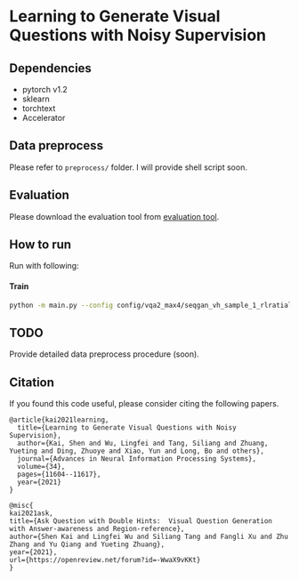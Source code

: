 # Learning to Generate Visual Questions with Noisy Supervision


Dependencies
------------
- pytorch v1.2
- sklearn
- torchtext
- Accelerator

Data preprocess
------------
Please refer to ``preprocess/`` folder. I will provide shell script soon.


Evaluation
------------
Please download the evaluation tool from [evaluation tool](https://github.com/graph4ai/graph4nlp/tree/master/graph4nlp/pytorch/modules/evaluation).

How to run
----------

Run with following:

#### Train
```bash
python -m main.py --config config/vqa2_max4/seqgan_vh_sample_1_rlratial0.9.yaml
```

TODO
-----------
Provide detailed data preprocess procedure (soon).

Citation
-----------
If you found this code useful, please consider citing the following papers.
```
@article{kai2021learning,
  title={Learning to Generate Visual Questions with Noisy Supervision},
  author={Kai, Shen and Wu, Lingfei and Tang, Siliang and Zhuang, Yueting and Ding, Zhuoye and Xiao, Yun and Long, Bo and others},
  journal={Advances in Neural Information Processing Systems},
  volume={34},
  pages={11604--11617},
  year={2021}
}

@misc{
kai2021ask,
title={Ask Question with Double Hints:  Visual Question Generation with Answer-awareness and Region-reference},
author={Shen Kai and Lingfei Wu and Siliang Tang and Fangli Xu and Zhu Zhang and Yu Qiang and Yueting Zhuang},
year={2021},
url={https://openreview.net/forum?id=-WwaX9vKKt}
}
```